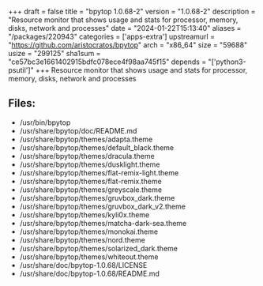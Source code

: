 +++
draft = false
title = "bpytop 1.0.68-2"
version = "1.0.68-2"
description = "Resource monitor that shows usage and stats for processor, memory, disks, network and processes"
date = "2024-01-22T15:13:40"
aliases = "/packages/220943"
categories = ['apps-extra']
upstreamurl = "https://github.com/aristocratos/bpytop"
arch = "x86_64"
size = "59688"
usize = "299125"
sha1sum = "ce57bc3e1661402915bdfc078ece4f98aa745f15"
depends = "['python3-psutil']"
+++
Resource monitor that shows usage and stats for processor, memory, disks, network and processes

## Files: 
* /usr/bin/bpytop
* /usr/share/bpytop/doc/README.md
* /usr/share/bpytop/themes/adapta.theme
* /usr/share/bpytop/themes/default_black.theme
* /usr/share/bpytop/themes/dracula.theme
* /usr/share/bpytop/themes/dusklight.theme
* /usr/share/bpytop/themes/flat-remix-light.theme
* /usr/share/bpytop/themes/flat-remix.theme
* /usr/share/bpytop/themes/greyscale.theme
* /usr/share/bpytop/themes/gruvbox_dark.theme
* /usr/share/bpytop/themes/gruvbox_dark_v2.theme
* /usr/share/bpytop/themes/kyli0x.theme
* /usr/share/bpytop/themes/matcha-dark-sea.theme
* /usr/share/bpytop/themes/monokai.theme
* /usr/share/bpytop/themes/nord.theme
* /usr/share/bpytop/themes/solarized_dark.theme
* /usr/share/bpytop/themes/whiteout.theme
* /usr/share/doc/bpytop-1.0.68/LICENSE
* /usr/share/doc/bpytop-1.0.68/README.md
